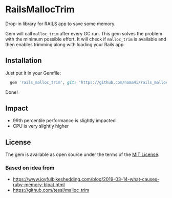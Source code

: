 # RailsMallocTrim

Drop-in library for RAILS app to save some memory.

Gem will call `malloc_trim` after every GC run. This gem solves the problem with the minimum possible effort.
It will check if `malloc_trim` is available and then enables trimming along with loading your Rails app

## Installation

Just put it in your Gemfile:

```ruby
  gem 'rails_malloc_trim', git: 'https://github.com/noma4i/rails_malloc_trim' 
```

Done!

## Impact

  - 99th percentile performance is slightly impacted
  - CPU is very slightly higher

## License

The gem is available as open source under the terms of the [MIT License](https://opensource.org/licenses/MIT).

### Based on idea from

* https://www.joyfulbikeshedding.com/blog/2019-03-14-what-causes-ruby-memory-bloat.html
* https://github.com/tessi/malloc_trim
